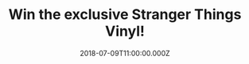 ---
campaign-uuid: "c-94a4bb2c-6fc1-40a7-9c63-68e7918335d3"
type: "Competition"
category: "Gifts"
date: "2018-07-09T11:00:00.000Z"
end-date: "2018-08-09T23:59:00.000Z"
disable-form: false
is_promoted: false
has_entry_page: true
title: "Win the exclusive Stranger Things Vinyl!"
competition-description: "<p>If you love Stranger Things… this one is for YOU! We’\
  re giving away the exclusive Stranger Things Vinyl to one of our lucky NME AAA members!\
  \ A must have for any Stranger Things fan!</p>\r\n<p>Do you want it? Click below\
  \ to know how!</p>"
hero-header: "Win the exclusive Stranger Things Vinyl!"
terms-confirmation: "N/A"
banner-img: "https://assets.expresslyapp.com/asset-de29eb8f-6539-462e-8764-9c0391621f18.jpg"
logo-left-href: "http://aaa.nme.com"
logo-left-image: "https://assets.expresslyapp.com/asset-72cf6433-18a0-48d6-841d-2bcb9027fe07.jpg"
logo-left-title: "nme aaa"
bg-image-hero: "https://assets.expresslyapp.com/asset-3255c971-d020-4cf6-b349-2e072a6de32d.jpg"
bg-image-first: "https://assets.expresslyapp.com/asset-a19bf9e5-2a50-4eef-930b-4b324d85a154.jpg"
section1-content: "<p>With its pillowy synth-pads and rich textures, this vinyl seamlessly\
  \ wanders through the 80s world of 'Stranger Things', breeding an unthreatening\
  \ serenity with a gentle shift toward a darker mood.</p>\r\n<p>This vinyl is instantly\
  \ reminiscent of works by John Carpenter (Halloween, The Thing), Tangerine Dream\
  \ and Vangelis (Blade Runner), whilst also delving into the ambience of Aphex Twin\
  \ and more modern composers such as Cliff Martinez (Drive, Solaris)</p>\r\n<p>If\
  \ you can’t wait to have this brilliant soundtrack, thanks to NME AAA it could be\
  \ yours! Hurry up! Enter the form below and get ready to immerse yourself into the\
  \ upside down world!</p>\r\n<p>Good luck!</p>"
entry-title: "Win the exclusive Stranger Things Vinyl!"
entry-content: "Enter the draw to win the exclusive Stranger Things Vinyl by completing\
  \ the form below before 23:59 on 9rd of August 2018."
has-winner: false
prize-description: "The exclusive Stranger Things Vinyl."
special-conditions: "Multiple entries are allowed up to one every day."
---